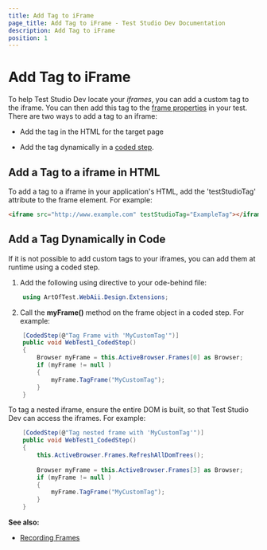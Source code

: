 ```yaml
---
title: Add Tag to iFrame
page_title: Add Tag to iFrame - Test Studio Dev Documentation
description: Add Tag to iFrame
position: 1
---
```

# Add Tag to iFrame

To help Test Studio Dev locate your _iframes_, you can add a custom tag to the iframe. You can then add this tag to the <a href="/features/recorder/specific-recording-scenario/frames" target="_blank">frame properties</a> in your test. There are two ways to add a tag to an iframe:

* Add the tag in the HTML for the target page

* Add the tag dynamically in a <a href="/code-in-test/features-in-code#Coded-Step" target="_blank">coded step</a>.

## Add a Tag to a iframe in HTML

To add a tag to a iframe in your application's HTML, add the 'testStudioTag' attribute to the frame element. For example:

````HTML
<iframe src="http://www.example.com" testStudioTag="ExampleTag"></iframe>
````

## Add a Tag Dynamically in Code

If it is not possible to add custom tags to your iframes, you can add them at runtime using a coded step.

1. Add the following using directive to your ode-behind file:

````C#
	using ArtOfTest.WebAii.Design.Extensions;
````

2. Call the **myFrame()** method on the frame object in a coded step. For example:

````C#	
	[CodedStep(@"Tag Frame with 'MyCustomTag'")]
	public void WebTest1_CodedStep()
	{
		Browser myFrame = this.ActiveBrowser.Frames[0] as Browser;
		if (myFrame != null )
		{
			myFrame.TagFrame("MyCustomTag");
		}          
	}
````

To tag a nested iframe, ensure the entire DOM is built, so that Test Studio Dev can access the iframes. For example:

````C#
	[CodedStep(@"Tag nested frame with 'MyCustomTag'")]
	public void WebTest1_CodedStep()
	{
		this.ActiveBrowser.Frames.RefreshAllDomTrees();
	
		Browser myFrame = this.ActiveBrowser.Frames[3] as Browser;
		if (myFrame != null )
		{
			myFrame.TagFrame("MyCustomTag");
		}
	}
````

__See also:__

* <a href="/features/recorder/specific-recording-scenario/frames" target="_blank">Recording Frames</a>